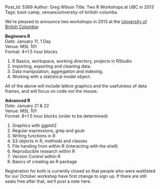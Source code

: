 Post_Id: 5369
Author: Greg Wilson
Title: Two R Workshops at UBC in 2013
Tags: boot-camp, venues/university-of-british-columba

<p>We're pleased to announce two workshops in 2013 at the <a href="http://www.ubc.ca">University of British Columbia</a>:</p>
<p><strong>Beginners R</strong>
<br/>Date: January 11, 1 Day
<br/>Venue: MSL 101
<br/>Format: 4&times;1.5 hour blocks</p>
<ol>
  <li>R Basics, workspace, working directory, projects in RStudio</li>
  <li>Importing, exporting and cleaning data.</li>
  <li>Data manipulation, aggregation and indexing.</li>
  <li>Working with a statistical model object.</li>
</ol>
<p>All of the above will include lattice graphics and the usefulness of data frames, and will focus on code not the mouse.</p>
<p><strong>Advanced R</strong>
<br/>Date: January 21 &amp; 22
<br/>Venue: MSL 101
<br/>Format: 8&times;1.5 hour blocks (order to be determined)</p>
<ol>
  <li>Graphics with ggplot2</li>
  <li>Regular expressions, grep and gsub</li>
  <li>Writing functions in R</li>
  <li>S3 objects in R, methods and classes</li>
  <li>File handing from within R (interacting with the shell)</li>
  <li>Reproducible research within R</li>
  <li>Version Control within R</li>
  <li>Basics of creating an R package</li>
</ol>
<p>Registration for both is currently closed so that people who were waitlisted for our October workshop have first change to sign up.  If there are still seats free after that, we'll post a note here.</p>
